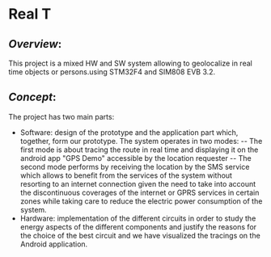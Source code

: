 # Real T
## _Overview_:
This project is a mixed HW and SW system allowing to geolocalize in real time objects or persons.using STM32F4 and SIM808 EVB 3.2. 
## _Concept_:
The project has two main parts:
- Software:
design of the prototype and the application part which, together, form our prototype. The system operates in two modes: 
-- The first mode is about tracing the route in real time and displaying it on the android app "GPS Demo" accessible by the location requester
-- The second mode performs by receiving the location by the SMS service which allows to benefit from the services of the system without resorting to an internet connection given the need to take into account the discontinuous coverages of the internet or GPRS services in certain zones while taking care to reduce the electric power consumption of the system.
- Hardware: implementation of the different circuits in order to study the energy aspects of the different components and justify the reasons for the choice of the best circuit and we have visualized the tracings on the Android application.
